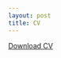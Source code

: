 ```yaml
---
layout: post
title: CV
---
```


[Download CV](https://drive.google.com/uc?id=1qvgktSznt_BDVa_mrGRc9hyI9-hgRWEG&export=download)
